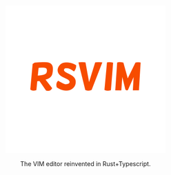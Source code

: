 <p align="center">
  <img alt="logo.svg" src="https://raw.githubusercontent.com/rsvim/assets/main/logo/RSVIM-logo-helsinki-square-v2.svg" />
</p>

<p align="center">
The VIM editor reinvented in Rust+Typescript.
</p>
